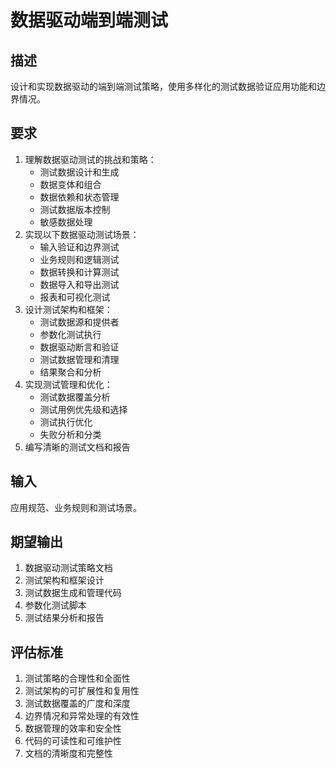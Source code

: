 # 数据驱动端到端测试

## 描述
设计和实现数据驱动的端到端测试策略，使用多样化的测试数据验证应用功能和边界情况。

## 要求
1. 理解数据驱动测试的挑战和策略：
   - 测试数据设计和生成
   - 数据变体和组合
   - 数据依赖和状态管理
   - 测试数据版本控制
   - 敏感数据处理
2. 实现以下数据驱动测试场景：
   - 输入验证和边界测试
   - 业务规则和逻辑测试
   - 数据转换和计算测试
   - 数据导入和导出测试
   - 报表和可视化测试
3. 设计测试架构和框架：
   - 测试数据源和提供者
   - 参数化测试执行
   - 数据驱动断言和验证
   - 测试数据管理和清理
   - 结果聚合和分析
4. 实现测试管理和优化：
   - 测试数据覆盖分析
   - 测试用例优先级和选择
   - 测试执行优化
   - 失败分析和分类
5. 编写清晰的测试文档和报告

## 输入
应用规范、业务规则和测试场景。

## 期望输出
1. 数据驱动测试策略文档
2. 测试架构和框架设计
3. 测试数据生成和管理代码
4. 参数化测试脚本
5. 测试结果分析和报告

## 评估标准
1. 测试策略的合理性和全面性
2. 测试架构的可扩展性和复用性
3. 测试数据覆盖的广度和深度
4. 边界情况和异常处理的有效性
5. 数据管理的效率和安全性
6. 代码的可读性和可维护性
7. 文档的清晰度和完整性